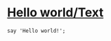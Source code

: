 [1]: http://rosettacode.org/wiki/Hello_world/Text

# [Hello world/Text][1]

```perl6
say 'Hello world!';
```